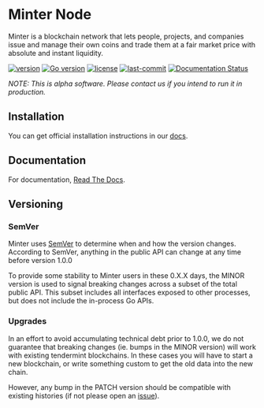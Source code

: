 # Minter Node

Minter is a blockchain network that lets people, projects, and companies issue and manage their own coins and trade them at a fair market price with absolute and instant liquidity.

[![version](https://img.shields.io/github/tag/MinterTeam/minter-go-node.svg)](https://github.com/MinterTeam/minter-go-node/releases/latest)
[![Go version](https://img.shields.io/badge/go-1.10-blue.svg)](https://github.com/moovweb/gvm)
[![license](https://img.shields.io/github/license/MinterTeam/minter-go-node.svg)](https://github.com/MinterTeam/minter-go-node/blob/master/LICENSE)
[![last-commit](https://img.shields.io/github/last-commit/MinterTeam/minter-go-node.svg)](https://github.com/MinterTeam/minter-go-node/commits/master)
[![Documentation Status](//readthedocs.org/projects/minter-go-node/badge/?version=latest)](https://minter-go-node.readthedocs.io/en/latest/?badge=latest)

_NOTE: This is alpha software. Please contact us if you intend to run it in production._

## Installation

You can get official installation instructions in our [docs](https://minter-go-node.readthedocs.io/en/dev/install.html).

## Documentation

For documentation, [Read The Docs](https://minter-go-node.readthedocs.io/en/dev/).

## Versioning

### SemVer

Minter uses [SemVer](http://semver.org/) to determine when and how the version changes.
According to SemVer, anything in the public API can change at any time before version 1.0.0

To provide some stability to Minter users in these 0.X.X days, the MINOR version is used
to signal breaking changes across a subset of the total public API. This subset includes all
interfaces exposed to other processes, but does not include the in-process Go APIs.

### Upgrades

In an effort to avoid accumulating technical debt prior to 1.0.0,
we do not guarantee that breaking changes (ie. bumps in the MINOR version)
will work with existing tendermint blockchains. In these cases you will
have to start a new blockchain, or write something custom to get the old
data into the new chain.

However, any bump in the PATCH version should be compatible with existing histories
(if not please open an [issue](https://github.com/MinterTeam/minter-go-node/issues)).